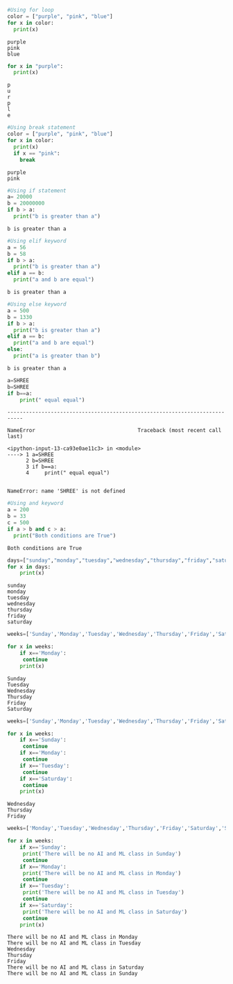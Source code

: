 ```python
#Using for loop
color = ["purple", "pink", "blue"]
for x in color:
  print(x)
```

    purple
    pink
    blue
    


```python
for x in "purple":
  print(x)
```

    p
    u
    r
    p
    l
    e
    


```python
#Using break statement
color = ["purple", "pink", "blue"]
for x in color:
  print(x)
  if x == "pink":
    break
```

    purple
    pink
    


```python
#Using if statement
a= 20000
b = 20000000
if b > a:
  print("b is greater than a")
```

    b is greater than a
    


```python
#Using elif keyword
a = 56
b = 58
if b > a:
  print("b is greater than a")
elif a == b:
  print("a and b are equal")
```

    b is greater than a
    


```python
#Using else keyword
a = 500
b = 1330
if b > a:
  print("b is greater than a")
elif a == b:
  print("a and b are equal")
else:
  print("a is greater than b")

```

    b is greater than a
    


```python
a=SHREE
b=SHREE
if b==a:
    print(" equal equal")
```


    ---------------------------------------------------------------------------

    NameError                                 Traceback (most recent call last)

    <ipython-input-13-ca93e0ae11c3> in <module>
    ----> 1 a=SHREE
          2 b=SHREE
          3 if b==a:
          4     print(" equal equal")
    

    NameError: name 'SHREE' is not defined



```python
#Using and keyword
a = 200
b = 33
c = 500
if a > b and c > a:
  print("Both conditions are True")
```

    Both conditions are True
    


```python
days=["sunday","monday","tuesday","wednesday","thursday","friday","saturday"]
for x in days:
    print(x)
```

    sunday
    monday
    tuesday
    wednesday
    thursday
    friday
    saturday
    


```python
weeks=['Sunday','Monday','Tuesday','Wednesday','Thursday','Friday','Saturday']

for x in weeks:
    if x=='Monday':
     continue
    print(x)


```

    Sunday
    Tuesday
    Wednesday
    Thursday
    Friday
    Saturday
    


```python
weeks=['Sunday','Monday','Tuesday','Wednesday','Thursday','Friday','Saturday']

for x in weeks:
    if x=='Sunday':
     continue
    if x=='Monday':
     continue
    if x=='Tuesday':
     continue
    if x=='Saturday':
     continue
    print(x)


```

    Wednesday
    Thursday
    Friday
    


```python
weeks=['Monday','Tuesday','Wednesday','Thursday','Friday','Saturday','Sunday']

for x in weeks:
    if x=='Sunday':
     print('There will be no AI and ML class in Sunday')
     continue
    if x=='Monday':
     print('There will be no AI and ML class in Monday')   
     continue
    if x=='Tuesday':
     print('There will be no AI and ML class in Tuesday')   
     continue
    if x=='Saturday':
     print('There will be no AI and ML class in Saturday')   
     continue
    print(x)
```

    There will be no AI and ML class in Monday
    There will be no AI and ML class in Tuesday
    Wednesday
    Thursday
    Friday
    There will be no AI and ML class in Saturday
    There will be no AI and ML class in Sunday
    


```python

```
